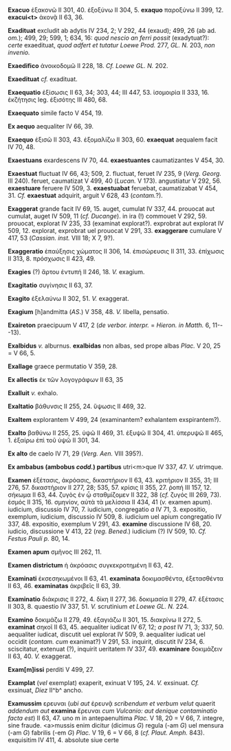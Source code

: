 **Exacuo** ἐξακονῶ II 301, 40. ἐξοξύνω II 304, 5. **exaquo** παροξύνω II
399, 12. **exacui\<t\>** ἀκονᾷ II 63, 36.

**Exadituat** excludit ab adytis IV 234, 2; V 292, 44 (exaud); 499, 26
(ab ad. *om.*); 499, 29; 599, 1; 634, 16: *quod nescio an ferri possit*
(exadytuat?): *certe* exaedituat, *quod adfert et tutatur Loewe Prod.*
277, *GL. N.* 203, *non invenio.*

**Exaedifico** ἀνοικοδομῶ II 228, 18. *Cf. Loewe GL. N.* 202.

**Exaedituat** *cf.* exadituat.

**Exaequatio** ἐξίσωσις II 63, 34; 303, 44; III 447, 53. ἰσομοιρία II
333, 16. ἐκζήτησις leg. ἐξισότης III 480, 68.

**Exaequato** simile facto V 454, 19.

**Ex aequo** aequaliter IV 66, 39.

**Exaequo** ἐξισῶ II 303, 43. ἐξομαλίζω II 303, 60. **exaequat**
aequalem facit IV 70, 48.

**Exaestuans** exardescens IV 70, 44. **exaestuantes** caumatizantes V
454, 30.

**Exaestuat** fluctuat IV 66, 43; 509, 2. fluctuat, feruet IV 235, 9
(*Verg. Georg.* III 240). feruet, caumatizat V 499, 40 (*Lucan.* V 173).
angustiatur V 292, 56. **exaestuare** feruere IV 509, 3. **exaestuabat**
feruebat, caumatizabat V 454, 31. *Cf.* **exaestuat** adquirit, arguit V
628, 43 (*contam.*?).

**Exaggerat** grande facit IV 69, 15. auget, cumulat IV 337, 44.
prouocat aut cumulat, auget IV 509, 11 (*cf. Ducange*). in ira (!)
commouet V 292, 59. prouocat, explorat IV 235, 33 (examinat explorat?).
exprobrat aut explorat IV 509, 12. explorat, exprobrat uel prouocat V
291, 33. **exaggerare** cumulare V 417, 53 (*Cassian. inst.* VIII 18; X
7, 9?).

**Exaggeratio** ἐπαύξησις χώματος II 306, 14. ἐπισώρευσις II 311, 33.
ἐπίχωσις II 313, 8. πρόσχωσις II 423, 49.

**Exagies** (?) ἄρτου ἐντυπή II 246, 18. *V.* exagium.

**Exagitatio** συγίνησις II 63, 37.

**Exagito** ἐξελαύνω II 302, 51. *V.* exaggerat.

**Exagium** [h]andmitta (*AS*.) V 358, 48. *V.* libella, pensatio.

**Exaireton** praecipuum V 417, 2 (*de verbor. interpr.* = *Hieron. in
Matth.* 6, 11---13).

**Exalbidus** *v.* alburnus. **exalbidas** non albas, sed prope albas
*Plac.* V 20, 25 = V 66, 5.

**Exallage** graece permutatio V 359, 28.

**Ex allectis** ἐκ τῶν λογογράφων II 63, 35

**Exalluit** *v.* exhalo.

**Exaltatio** βάθυνσις II 255, 24. ὕψωσις II 469, 32.

**Exaltem** explorantem V 499, 24 (examinantem? exhalantem
exspirantem?).

**Exalto** βαθύνω II 255, 25. ὑψῶ II 469, 31. ἐξυψῶ II 304, 41. ὑπερυψῶ
II 465, 1. ἐξαίρω ἐπὶ τοῦ ὑψῶ II 301, 34.

**Ex alto** de caelo IV 71, 29 (*Verg. Aen.* VIII 395?).

**Ex ambabus (ambobus *codd.*) partibus** utri\<m\>que IV 337, 47.
*V.* utrimque.

**Examen** ἐξέτασις, ἀκρόασις, δικαστήριον II 63, 43. κριτήριον II 355,
31; III 276, 57. δικαστήριον II 277, 28; 535, 57. κρίσις II 355, 27.
ῥοπή III 157, 12. σήκωμα II 63, 44. ζυγὸς ἐν ᾧ σταθμίζομεν II 322, 38
(*cf.* ζυγός III 269, 73). ἑσμός II 315, 16. σμηνίον, αὐτὰ τὰ μελίσσια
II 434, 41 (*v.* examen apum). iudicium, discussio IV 70, 7. iudicium,
congregatio *a* IV 71, 3. expositio, exemplum, iudicium, discussio IV
509, 8. iudicium uel apium congregatio IV 337, 48. expositio, exemplum V
291, 43. **examine** discussione IV 68, 20. iudicio, discussione V 413,
22 (*reg. Bened.*) iudicium (?) IV 509, 10. *Cf. Festus Pauli p.* 80,
14.

**Examen apum** σμῆνος III 262, 11.

**Examen districtum** ἡ ἀκρόασις συγκεκροτημένη II 63, 42.

**Examinati** ἐκσεσηκωμένοι II 63, 41. **examinata** δοκιμασθέντα,
ἐξετασθέντα II 63, 46. **examinatas** ἀκριβεῖς II 63, 39.

**Examinatio** διάκρισις II 272, 4. δίκη II 277, 36. δοκιμασία II 279,
47. ἐξέτασις II 303, 8. quaestio IV 337, 51. *V.* scrutinium *et Loewe
GL. N.* 224.

**Examino** δοκιμάζω II 279, 49. ἐξαγιάζω II 301, 15. διακρίνω II 272,
5. **examinat** σηκοῖ II 63, 45. aequaliter iudicat IV 67, 12; *a post*
IV 71, 3; 337, 50. aequaliter iudicat, discutit uel explorat IV 509, 9.
aequaliter iudicat uel occidit (*contam. cum* exanimat?) V 291, 53.
inquirit, discutit IV 234, 6. sciscitatur, extenuat (?), inquirit
ueritatem IV 337, 49. **examinare** δοκιμάζειν II 63, 40. *V.*
exaggerat.

**Exam[m]issi** perditi V 499, 27.

**Examplat** (*vel* exemplat) exaperit, exinuat V 195, 24. *V.*
exsinuat. *Cf.* exsinuat, *Diez* II^b^ ancho.

**Examussim** ερευναι (*ubi aut* ἐρευνᾷ *scribendum et verbum velut*
quaerit *ad­dendum aut* **examina** ἔρευναι *cum Vul­canio: aut denique
contaminatio facta est*) II 63, 47. uno m in antepaenultima *Plac.* V
18, 20 = V 66, 7. integre, sine fraude. \<a\>mussis enim dicitur
(dicimus *G*) regula (-am *G*) uel mensura (-am *G*) fabrilis (-em *G*)
*Plac.* V 19, 6 = V 66, 8 (*cf. Plaut. Amph.* 843). exquisitim IV 411,
4. absolute siue certe
